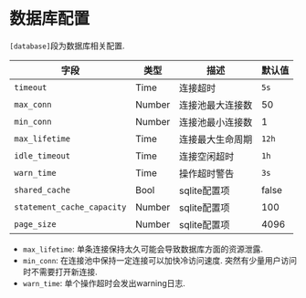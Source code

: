 # 数据库配置

`[database]`段为数据库相关配置.

| 字段 | 类型 | 描述 | 默认值 |
| --- | --- | --- | --- |
| `timeout` | Time | 连接超时 | `5s` |
| `max_conn` | Number | 连接池最大连接数 | 50 |
| `min_conn` | Number | 连接池最小连接数 | 1 |
| `max_lifetime` | Time | 连接最大生命周期 | `12h` |
| `idle_timeout` | Time | 连接空闲超时 | `1h` |
| `warn_time` | Time | 操作超时警告 | `3s` |
| `shared_cache` | Bool | sqlite配置项 | false |
| `statement_cache_capacity` | Number | sqlite配置项 | 100 |
| `page_size` | Number | sqlite配置项 | 4096 |

* `max_lifetime`: 单条连接保持太久可能会导致数据库方面的资源泄露.
* `min_conn`: 在连接池中保持一定连接可以加快冷访问速度. 
突然有少量用户访问时不需要打开新连接.
* `warn_time`: 单个操作超时会发出warning日志.
